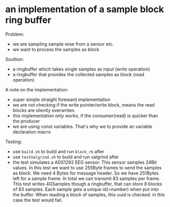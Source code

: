 # an implementation of a sample block ring buffer

Problem:
- we are sampling sample wise from a sensor etc.
- we want to process the samples as block

Soultion:
- a ringbuffer which takes single samples as input (write operation)
- a ringbuffer that provides the collected samples as block (read operation)

A note on the implementation:
- super simple straight foreward implementation
- we are not checking if the write pointer/write block, means the read blocks are silently overwriten.
- this implementation only works, if the consumer(read) is quicker than the producer
- we are using const variables. That's why we to provide an variable declaration macro

Testing:
- use `build.sh` to build and run `block_rb` after
- use `testValgrind.sh` to build and run valgrind after
- the test simulates a ADS1292 EEG sensor. This sensor samples 24Bit values. In this test we want to use 255Byte frames to send the samples as block. We need 4 Bytes for message header. So we have 251Bytes left for a sample frame. In total we can transmit 83 samples per frame. This test writes 4GSamples though a ringbuffer, that can store 8 blocks of 83 samples. Each sample gets a unique id(=number) when put into the buffer. When reading a block of samples, this uuid is checked. in this case the test would fail.
